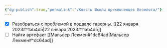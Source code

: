 ```yaml
---
{"dg-publish":true,"permalink":"/Квесты Школы приключенцев Безелота/"}
---
```


- [x] Разобраться с проблемой в подвале таверны. [[22 января 2023#^1ab4d5\|22 января 2023#^1ab4d5]]
- [ ] Найти артефакт [[Мальсер Лекмен#^dc64ad\|Мальсер Лекмен#^dc64ad]]